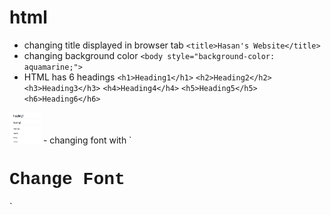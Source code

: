 # html
- changing title displayed in browser tab `<title>Hasan's Website</title>`
- changing background color `<body style="background-color: aquamarine;">`
- HTML has 6 headings `<h1>Heading1</h1>` `<h2>Heading2</h2>` `<h3>Heading3</h3>` `<h4>Heading4</h4>` `<h5>Heading5</h5>` `<h6>Heading6</h6>`
<img width="50" height="50" src="heading.png">
- changing font with `<h1 style = "font-family: courier">Change Font</h1>`
